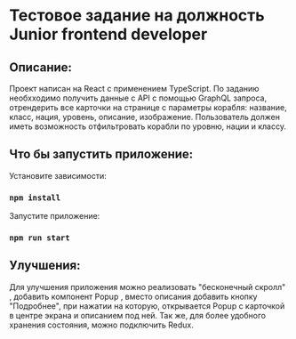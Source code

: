 # Тестовое задание на должность Junior frontend developer

## Описание:
Проект написан на React с применением TypeScript. По заданию необхходимо получить данные с API с помощью GraphQL запроса, отрендерить все карточки на странице с параметры корабля: название, класс, нация, уровень, описание, изображение. Пользователь должен иметь возможность отфильтровать корабли по уровню, нации и классу.

## Что бы запустить приложение:
Установите зависимости:
### `npm install`

Запустите приложение:
### `npm run start`

## Улучшения:
Для улучшения приложения можно реализовать "бесконечный скролл" , добавить компонент Popup , вместо описания добавить кнопку "Подробнее", при нажатии на которую, открывается Popup с карточкой в центре экрана и описанием под ней.
Так же, для более удобного хранения состояния, можно подключить Redux.